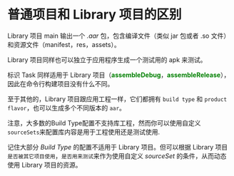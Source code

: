 # 普通项目和 Library 项目的区别

Library 项目 main 输出一个 *.aar*  包，包含编译文件（类似 jar 包或者 .so 文件）和资源文件（manifest，res，assets）。

Library 项目同样也可以独立于应用程序生成一个测试用的 apk 来测试。

标识 Task 同样适用于 Library 项目（**<font color='green'>assembleDebug</font>**，**<font color='green'>assembleRelease</font>**），因此在命令行构建项目没有什么不同。

至于其他的，Library 项目跟应用工程一样，它们都拥有 `build type` 和 `product flavor`，也可以生成多个不同版本的 `aar`。 

注意，大多数的Build Type配置不支持库工程，然而你可以使用自定义`sourceSets`来配置库内容是用于工程使用还是测试使用.

记住大部分 *Build Type* 的配置不适用于 Library 项目。但可以根据 Library 项目`是否被其它项目使用`，`是否用来测试`来作为使用自定义 *sourceSet* 的条件，从而动态使用 Library 项目的资源。
